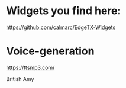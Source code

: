 Widgets you find here:
================

https://github.com/calmarc/EdgeTX-Widgets

Voice-generation
================

https://ttsmp3.com/

British Amy

